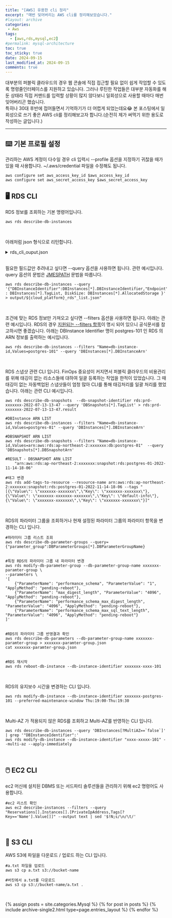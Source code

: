 ```yaml
---
title: "[AWS] 유용한 cli 정리"
excerpt: "매번 잊어버리는 AWS cli를 정리해보았습니다."
#layout: archive
categories:
 - Aws
tags:
  - [aws,rds,mysql,ec2]
#permalink: mysql-architecture
toc: true
toc_sticky: true
date: 2024-09-15
last_modified_at: 2024-09-15
comments: true
---
```


대부분의 퍼블릭 클라우드의 경우 웹 콘솔에 직접 접근할 필요 없이 쉽게 작업할 수 있도록 명령줄인터페이스를 지원하고 있습니다. 그러나 루틴한 작업들은 대부분 자동화를 해둔 상태라 직접 커맨드를 입력할 상황이 많지 않다보니 일회성으로 사용할 때마다 매번 잊어버리곤 했습니다.  
특히나 30대 후반에 접어들면서 기억하기가 더 어렵게 되었는데요😂 본 포스팅에서 일회성으로 쓰기 좋은 AWS cli를 정리해보고자 합니다.(순전히 제가 써먹기 위한 용도로 작성하는 글입니다.)

---

## ⌨️ 기본 프로필 설정

관리하는 AWS 계정이 다수일 경우 cli 입력시 --profile 옵션을 지정하기 귀찮을 때가 있을 때 사용합니다. ~/.aws/credential 파일을 수정해도 됩니다.

```
aws configure set aws_access_key_id $aws_access_key_id
aws configure set aws_secret_access_key $aws_secret_access_key
```


## 🖥️ RDS CLI

RDS 정보를 조회하는 기본 명령어입니다.

```
aws rds describe-db-instances
```

<br/>

아래처럼 json 형식으로 리턴합니다. 

<details><summary>rds_cli_ouput.json</summary>

```

{
    "DBInstances": [
        {
            "DBInstanceIdentifier": "xxxxxxx",
            "DBInstanceClass": "db.r6g.xlarge",
            "Engine": "mariadb",
            "DBInstanceStatus": "available",
            "MasterUsername": "xxxxxxx",
            "DBName": "xxxxxxx",
            "Endpoint": {
                "Address": "xxxxxxx.xxxxxxx.ap-northeast-2.rds.amazonaws.com",
                "Port": 3306,
                "HostedZoneId": "xxxxxxx"
            },
            "AllocatedStorage": 1024,
            "InstanceCreateTime": "2022-10-26T04:15:32.224000+00:00",
            "PreferrexxxxxxxckupWindow": "16:39-17:09",
            "BackupRetentionPeriod": 7,
            "DBSecurityGroups": [],
            "VpcSecurityGroups": [
                {
                    "VpcSecurityGroupId": "sg-xxxxxxx",
                    "Status": "active"
                }
            ],
            "DBParameterGroups": [
                {
                    "DBParameterGroupName": "xxxxxxx-xxxxxxx-paramter-group",
                    "ParameterApplyStatus": "in-sync"
                }
            ],
            "AvailabilityZone": "ap-northeast-2c",
            "DBSubnetGroup": {
                "DBSubnetGroupName": "xxxxxxx-subnet",
                "DBSubnetGroupDescription": "xxxxxxx-subnet",
                "VpcId": "vpc-0ebe885553344eaac",
                "SubnetGroupStatus": "Complete",
                "Subnets": [
                    {
                        "SubnetIdentifier": "subnet-xxxxxxx",
                        "SubnetAvailabilityZone": {
                            "Name": "ap-northeast-2c"
                        },
                        "SubnetOutpost": {},
                        "SubnetStatus": "Active"
                    },
                    {
                        "SubnetIdentifier": "subnet-xxxxxxx",
                        "SubnetAvailabilityZone": {
                            "Name": "ap-northeast-2a"
                        },
                        "SubnetOutpost": {},
                        "SubnetStatus": "Active"
                    }
                ]
            },
            "PreferredMaintenanceWindow": "mon:19:29-mon:19:59",
            "PendingModifiedValues": {},
            "LatestRestorableTime": "2022-11-21T05:55:00+00:00",
            "MultiAZ": true,
            "EngineVersion": "xxxxxxx",
            "AutoMinorVersionUpgrade": false,
            "ReadReplicaDBInstanceIdentifiers": [
                "xxxxxxx",
                "xxxxxxx",
                "xxxxxxx"
            ],
            "LicenseModel": "general-public-license",
            "OptionGroupMemberships": [
                {
                    "OptionGroupName": "default:xxxxxxx",
                    "Status": "in-sync"
                }
            ],
            "SecondaryAvailabilityZone": "ap-northeast-2a",
            "PubliclyAccessible": false,
            "StorageType": "xx",
            "DbInstancePort": 0,
            "StorageEncrypted": false,
            "DbiResourceId": "db-xxxxxxx",
            "CACertificateIdentifier": "rds-ca-2019",
            "DomainMemberships": [],
            "CopyTagsToSnapshot": true,
            "MonitoringInterval": 0,
            "DBInstanceArn": "arn:aws:rds:ap-northeast-2:882241623684:db:xxxxxxx",
            "IAMDatabaseAuthenticationEnabled": false,
            "PerformanceInsightsEnabled": false,
            "EnabledCloudwatchLogsExports": [
                "error",
                "slowquery",
                "audit"
            ],
            "DeletionProtection": true,
            "AssociatedRoles": [],
            "TagList": [
                {
                    "Key": "default-info",
                    "Value": "xxxxxxx"
                },
                {
                    "Key": "xxxxxxx-xxxxxxx",
                    "Value": "xxxxxxx"
                },
                {
                    "Key": "xxxxxxx-application",
                    "Value": "mariadb"
                },
                {
                    "Key": "xxxxxxx-resource",
                    "Value": "xxxxxxx"
                },
                {
                    "Key": "xxxxxxx-xxxxxxx",
                    "Value": "xxxxxxx"
                },
                {
                    "Key": "xxxxxxx-xxxxxxx",
                    "Value": "xxxxxxx"
                },
                {
                    "Key": "xxxxxxx-category",
                    "Value": "cmsband"
                },
                {
                    "Key": "Name",
                    "Value": "xxxxxxx"
                }
            ],
            "CustomerOwnedIpEnabled": false,
            "ActivityStreamStatus": "stopped",
            "BackupTarget": "region",
            "NetworkType": "IPV4"
        }
    ]
}


```

</details>

<br/>

필요한 필드값만 추려내고 싶다면 --query 옵션을 사용하면 됩니다. 관련 예시입니다. query 옵션의 문법은 [JMESPATH](https://jmespath.org/) 문법을 따릅니다. 

```
aws rds describe-db-instances --query '{"DBInstanceIdentifier":DBInstances[*].DBInstanceIdentifier,"Endpoint":DBInstances[*].Endpoint.Address,"TagList" : DBInstances[*].TagList, DiskSize: DBInstances[*].AllocatedStorage }' > output/${cloud_platform}_rds"_list.json"
```
<br/>

조건에 맞는 RDS 정보만 가져오고 싶다면 --filters 옵션을 사용하면 됩니다. 아래는 관련 예시입니다. RDS의 경우 [지원되는 --filters 항목](https://docs.aws.amazon.com/cli/latest/reference/rds/describe-db-instances.html#options)이 명시 되어 있으니 공식문서를 참고하시면 좋겠습니다. 아래는 DBInstance Identifier 명이 postgres-101 인 RDS 의 ARN 정보를 출력하는 예시입니다.

```
aws rds describe-db-instances --filters "Name=db-instance-id,Values=postgres-101" --query 'DBInstances[*].DBInstanceArn'
```
<br/>

RDS 스냅샷 관련 CLI 입니다. FinOps 중요성이 커지면서 퍼블릭 클라우드의 비용관리를 위해 태깅이 없는 리소스들에 대하여 일괄 등록하는 작업을 한적이 있었습니다. 그 때 태깅이 없는 자동백업된 스냅샷들이 엄청 많아 CLI를 통해 태깅처리를 일괄 처리를 했었습니다. 아래는 관련 CLI 예시입니다.

```
aws rds describe-db-snapshots  --db-snapshot-identifier rds:prd-xxxxxxx-2022-07-13-13-47 --query 'DBSnapshots[*].TagList' > rds:prd-xxxxxxx-2022-07-13-13-47.result

#DBInstance ARN LIST
aws rds describe-db-instances --filters "Name=db-instance-id,Values=postgres-01" --query 'DBInstances[*].DBInstanceArn'

#DBSNAPSHOT ARN LIST
aws rds describe-db-snapshots --filters "Name=db-instance-id,Values=arn:aws:rds:ap-northeast-2:xxxxxxx:db:postgres-01"  --query 'DBSnapshots[*].DBSnapshotArn'

#RESULT - DBSNAPSHOT ARN LIST
    "arn:aws:rds:ap-northeast-2:xxxxxxx:snapshot:rds:postgres-01-2022-11-14-18-06"

#태그 변경
aws rds add-tags-to-resource --resource-name arn:aws:rds:ap-northeast-2:xxxxxxx:snapshot:rds:postgres-01-2022-11-14-18-06 --tags "[{\"Value\": \"xxxxxxx-xxxxxxx\",\"Key\": \"xxxxxxx-xxxxxxx\"},{\"Value\": \"xxxxxxx-xxxxxxx-xxxxxxx\",\"Key\": \"default-info\"},{\"Value\": \"xxxxxxx-xxxxxxx\",\"Key\": \"xxxxxxx-xxxxxxx\"}]"
```
<br/>

RDS의 파라미터 그룹을 조회하거나 현재 설정된 파라미터 그룹의 파라미터 항목을 변경하는 CLI 입니다.
```
#파라미터 그룹 리스트 조회
aws rds describe-db-parameter-groups --query={"parameter_group":DBParameterGroups[*].DBParameterGroupName}


#특정 RDS의 파라미터 그룹 내 파라미터 변경
aws rds modify-db-parameter-group --db-parameter-group-name xxxxxxx-paramter-group \
--parameters \
'[
    {"ParameterName": "performance_schema", "ParameterValue": "1", "ApplyMethod": "pending-reboot"},
    {"ParameterName": "max_digest_length", "ParameterValue": "4096", "ApplyMethod": "pending-reboot"},
    {"ParameterName": "performance_schema_max_digest_length", "ParameterValue": "4096", "ApplyMethod": "pending-reboot"},
    {"ParameterName": "performance_schema_max_sql_text_length", "ParameterValue": "4096", "ApplyMethod": "pending-reboot"}
]'


#RDS의 파라미터 그룹 반영결과 확인
aws rds describe-db-parameters --db-parameter-group-name xxxxxxx-paramter-group > xxxxxxx-paramter-group.json
cat xxxxxxx-paramter-group.json


#RDS 재시작
aws rds reboot-db-instance --db-instance-identifier xxxxxxx-xxxx-101

```
<br/>

RDS의 유지보수 시간을 변경하는 CLI 입니다.

```
aws rds modify-db-instance --db-instance-identifier xxxxxxx-postgres-101 --preferred-maintenance-window Thu:19:00-Thu:19:30
```
<br/>

Multi-AZ 가 적용되지 않은 RDS를 조회하고 Multi-AZ를 반영하는 CLI 입니다.

```
aws rds describe-db-instances --query 'DBInstances[?MultiAZ==`false`]' | grep '"DBInstanceIdentifier":'
aws rds modify-db-instance --db-instance-identifier "xxxx-xxxxx-101" --multi-az --apply-immediately
```
<br/>




## 🖱️ EC2 CLI

ec2 머신에 설치된 DBMS 또는 서드파티 솔루션들을 관리하기 위해 ec2 명령어도 사용합니다. 

```
#ec2 리스트 확인
aws ec2 describe-instances --filters --query "Reservations[].Instances[].[PrivateIpAddress,Tags[?Key=='Name'].Value[]]" --output text | sed '$!N;s/\n/\t/'
```
<br/>


## 💾 S3 CLI

AWS S3에 파일을 다운로드 / 업로드 하는 CLI 입니다.
```
#a.txt 파일을 업로드
aws s3 cp a.txt s3://bucket-name

#버킷에서 a.txt를 다운로드
aws s3 cp s3://bucket-name/a.txt .
```
<br/>
  




{% assign posts = site.categories.Mysql %}
{% for post in posts %} {% include archive-single2.html type=page.entries_layout %} {% endfor %}